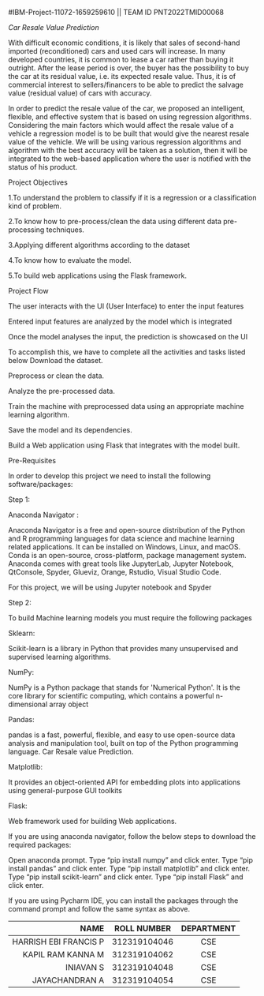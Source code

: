 #IBM-Project-11072-1659259610 || TEAM ID PNT2022TMID00068
   
   *Car Resale Value Prediction*

With difficult economic conditions, it is likely that sales of second-hand imported (reconditioned) cars and used cars will increase. In many developed countries, it is common to lease a car rather than buying it outright. After the lease period is over, the buyer has the possibility to buy the car at its residual value, i.e. its expected resale value. Thus, it is of commercial interest to sellers/financers to be able to predict the salvage value (residual value) of cars with accuracy.

In order to predict the resale value of the car, we proposed an intelligent, flexible, and effective system that is based on using regression algorithms. Considering the main factors which would affect the resale value of a vehicle a regression model is to be built that would give the nearest resale value of the vehicle. We will be using various regression algorithms and algorithm with the best accuracy will be taken as a solution, then it will be integrated to the web-based application where the user is notified with the status of his product.

Project Objectives

1.To understand the problem to classify if it is a regression or a classification kind of problem.

2.To know how to pre-process/clean the data using different data pre-processing techniques.

3.Applying different algorithms according to the dataset

4.To know how to evaluate the model.

5.To build web applications using the Flask framework.

Project Flow

The user interacts with the UI (User Interface) to enter the input features

Entered input features are analyzed by the model which is integrated

Once the model analyses the input, the prediction is showcased on the UI

To accomplish this, we have to complete all the activities and tasks listed below Download the dataset.

Preprocess or clean the data.

Analyze the pre-processed data.

Train the machine with preprocessed data using an appropriate machine learning algorithm.

Save the model and its dependencies.

Build a Web application using Flask that integrates with the model built.

Pre-Requisites

In order to develop this project we need to install the following software/packages:

Step 1:

Anaconda Navigator :

Anaconda Navigator is a free and open-source distribution of the Python and R programming languages for data science and machine learning related applications. It can be installed on Windows, Linux, and macOS. Conda is an open-source, cross-platform, package management system. Anaconda comes with great tools like JupyterLab, Jupyter Notebook, QtConsole, Spyder, Glueviz, Orange, Rstudio, Visual Studio Code.

For this project, we will be using Jupyter notebook and Spyder

Step 2:

To build Machine learning models you must require the following packages

Sklearn:

Scikit-learn is a library in Python that provides many unsupervised and supervised learning algorithms.

NumPy:

NumPy is a Python package that stands for 'Numerical Python'. It is the core library for scientific computing, which contains a powerful n-dimensional array object

Pandas:

pandas is a fast, powerful, flexible, and easy to use open-source data analysis and manipulation tool, built on top of the Python programming language. Car Resale value Prediction.

Matplotlib:

It provides an object-oriented API for embedding plots into applications using general-purpose GUI toolkits

Flask:

Web framework used for building Web applications.

If you are using anaconda navigator, follow the below steps to download the required packages:

Open anaconda prompt. Type “pip install numpy” and click enter. Type “pip install pandas” and click enter. Type “pip install matplotlib” and click enter. Type “pip install scikit-learn” and click enter. Type “pip install Flask” and click enter.

If you are using Pycharm IDE, you can install the packages through the command prompt and follow the same syntax as above.


|        NAME          | ROLL NUMBER  | DEPARTMENT |
|---------------------:|:------------:|:----------:|
|HARRISH EBI FRANCIS P | 312319104046 |     CSE    |
|KAPIL RAM KANNA M     | 312319104062 |     CSE    |
|INIAVAN S             | 312319104048 |     CSE    |
|JAYACHANDRAN A        | 312319104054 |     CSE    |
